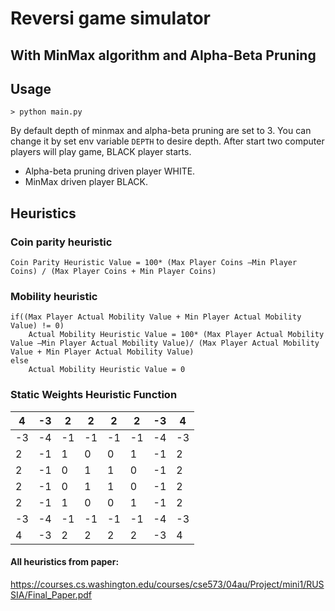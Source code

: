 # Reversi game simulator
## With MinMax algorithm and Alpha-Beta Pruning

## Usage


```console 
> python main.py
```

By default depth of minmax and alpha-beta pruning are set to 3. You can change it by set env variable `DEPTH` to desire depth.
After start two computer players will play game, BLACK player starts. 
 - Alpha-beta pruning driven player WHITE.
 - MinMax driven player BLACK. 

## Heuristics

### Coin parity heuristic
```
Coin Parity Heuristic Value = 100* (Max Player Coins –Min Player Coins) / (Max Player Coins + Min Player Coins)
```

### Mobility heuristic
```
if((Max Player Actual Mobility Value + Min Player Actual Mobility Value) != 0)
    Actual Mobility Heuristic Value = 100* (Max Player Actual Mobility Value –Min Player Actual Mobility Value)/ (Max Player Actual Mobility Value + Min Player Actual Mobility Value)
else
    Actual Mobility Heuristic Value = 0
```

### Static Weights Heuristic Function

|  4 | -3 |  2 |  2 |  2 |  2 | -3 |  4 |
|--- |--- |--- |--- |--- |--- |--- |--- |
| -3 | -4 | -1 | -1 | -1 | -1 | -4 | -3 |
|  2 | -1 |  1 |  0 |  0 |  1 | -1 |  2 |
|  2 | -1 |  0 |  1 |  1 |  0 | -1 |  2 |
|  2 | -1 |  0 |  1 |  1 |  0 | -1 |  2 |
|  2 | -1 |  1 |  0 |  0 |  1 | -1 |  2 |
| -3 | -4 | -1 | -1 | -1 | -1 | -4 | -3 |
|  4 | -3 |  2 |  2 |  2 |  2 | -3 |  4 |

#### All heuristics from paper:
https://courses.cs.washington.edu/courses/cse573/04au/Project/mini1/RUSSIA/Final_Paper.pdf
